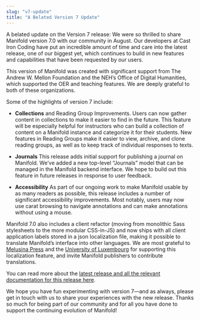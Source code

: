 ```yaml
---
slug: "v7-update"
title: "A Belated Version 7 Update"
---
```


A belated update on the Version 7 release: We were so thrilled to share Manifold version 7.0 with our community in August. Our developers at Cast Iron Coding have put an incredible amount of time and care into the latest release, one of our biggest yet, which continues to build in new features and capabilities that have been requested by our users.

<!--truncate-->

This version of Manifold was created with significant support from The Andrew W. Mellon Foundation and the NEH’s Office of Digital Humanities, which supported the OER and teaching features. We are deeply grateful to both of these organizations.

Some of the highlights of version 7 include:

* **Collections** and Reading Group Improvements. Users can now gather content in collections to make it easier to find in the future. This feature will be especially helpful for instructors who can build a collection of content on a Manifold instance and categorize it for their students. New features in Reading Groups make it easier to view, archive, and clone reading groups, as well as to keep track of individual responses to texts.

* **Journals** This release adds initial support for publishing a journal on Manifold. We’ve added a new top-level “Journals” model that can be managed in the Manifold backend interface. We hope to build out this feature in future releases in response to user feedback.

* **Accessibility** As part of our ongoing work to make Manifold usable by as many readers as possible, this release includes a number of significant accessibility improvements. Most notably, users may now use carat browsing to navigate annotations and can make annotations without using a mouse.

Manifold 7.0 also includes a client refactor (moving from monolithic Sass stylesheets to the more modular CSS-in-JS) and now ships with all client application labels stored in a json localization file, making it possible to translate Manifold’s interface into other languages. We are most grateful to [Melusina Press](https://www.melusinapress.lu/) and the [University of Luxembourg](https://wwwen.uni.lu/) for supporting this localization feature, and invite Manifold publishers to contribute translations.  

You can read more about the [latest release and all the relevant documentation for this release here](https://manifoldscholar.github.io/manifold-docusaurus/docs/administering/release_notes/v7x/).

We hope you have fun experimenting with version 7—and as always, please get in touch with us to share your experiences with the new release. Thanks so much for being part of our community and for all you have done to support the continuing evolution of Manifold!

